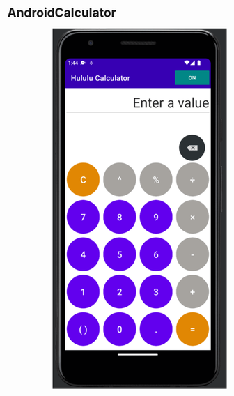 # AndroidCalculator

<img align="right" alt="Coding" width="400" src="https://github.com/Abdu11ahMamun/AndroidCalculator/blob/main/hululuCalculator.gif">
